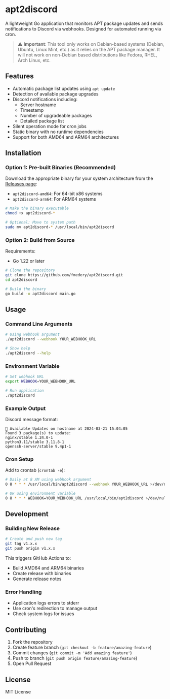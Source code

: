# apt2discord

A lightweight Go application that monitors APT package updates and sends notifications to Discord via webhooks. Designed for automated running via cron.

> ⚠️ **Important**: This tool only works on Debian-based systems (Debian, Ubuntu, Linux Mint, etc.) as it relies on the APT package manager. It will not work on non-Debian based distributions like Fedora, RHEL, Arch Linux, etc.

## Features
- Automatic package list updates using `apt update`
- Detection of available package upgrades
- Discord notifications including:
  - Server hostname
  - Timestamp
  - Number of upgradeable packages
  - Detailed package list
- Silent operation mode for cron jobs
- Static binary with no runtime dependencies
- Support for both AMD64 and ARM64 architectures

## Installation

### Option 1: Pre-built Binaries (Recommended)
Download the appropriate binary for your system architecture from the [Releases page](https://github.com/fmedery/apt2discord/releases):

- `apt2discord-amd64`: For 64-bit x86 systems
- `apt2discord-arm64`: For ARM64 systems

```bash
# Make the binary executable
chmod +x apt2discord-*

# Optional: Move to system path
sudo mv apt2discord-* /usr/local/bin/apt2discord
```

### Option 2: Build from Source
Requirements:
- Go 1.22 or later

```bash
# Clone the repository
git clone https://github.com/fmedery/apt2discord.git
cd apt2discord

# Build the binary
go build -o apt2discord main.go
```

## Usage

### Command Line Arguments
```bash
# Using webhook argument
./apt2discord --webhook YOUR_WEBHOOK_URL

# Show help
./apt2discord --help
```

### Environment Variable
```bash
# Set webhook URL
export WEBHOOK=YOUR_WEBHOOK_URL

# Run application
./apt2discord
```

### Example Output
Discord message format:
```
🔄 Available Updates on hostname at 2024-03-21 15:04:05
Found 3 package(s) to update:
nginx/stable 1.24.0-1
python3.11/stable 3.11.8-1
openssh-server/stable 9.4p1-1
```

### Cron Setup
Add to crontab (`crontab -e`):
```bash
# Daily at 8 AM using webhook argument
0 8 * * * /usr/local/bin/apt2discord --webhook YOUR_WEBHOOK_URL >/dev/null 2>&1

# OR using environment variable
0 8 * * * WEBHOOK=YOUR_WEBHOOK_URL /usr/local/bin/apt2discord >/dev/null 2>&1
```

## Development

### Building New Release
```bash
# Create and push new tag
git tag v1.x.x
git push origin v1.x.x
```
This triggers GitHub Actions to:
- Build AMD64 and ARM64 binaries
- Create release with binaries
- Generate release notes

### Error Handling
- Application logs errors to stderr
- Use cron's redirection to manage output
- Check system logs for issues

## Contributing
1. Fork the repository
2. Create feature branch (`git checkout -b feature/amazing-feature`)
3. Commit changes (`git commit -m 'Add amazing feature'`)
4. Push to branch (`git push origin feature/amazing-feature`)
5. Open Pull Request

## License
MIT License
